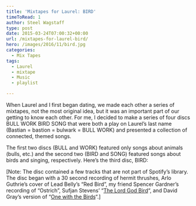 ```yaml
---
title: 'Mixtapes for Laurel: BIRD'
timeToRead: 1 
author: Steel Wagstaff
type: post
date: 2015-03-24T07:00:32+00:00
url: /mixtapes-for-laurel-bird/
hero: /images/2016/11/bird.jpg
categories:
  - Mix Tapes
tags:
  - Laurel
  - mixtape
  - Music
  - playlist

---
```

When Laurel and I first began dating, we made each other a series of mixtapes, not the most original idea, but it was an important part of our getting to know each other. For me, I decided to make a series of four discs BULL WORK BIRD SONG that were both a play on Laurel&#8217;s last name (Bastian = bastion = bulwark = BULL WORK) and presented a collection of connected, themed songs.

The first two discs (BULL and WORK) featured only songs about animals (bulls, etc.) and the second two (BIRD and SONG) featured songs about birds and singing, respectively. Here&#8217;s the third disc, BIRD:



[Note: The disc contained a few tracks that are not part of Spotify&#8217;s library. The disc began with a 30 second recording of hermit thrushes, Arlo Guthrie&#8217;s cover of Lead Belly&#8217;s &#8220;Red Bird&#8221;, my friend Spencer Gardner&#8217;s recording of &#8220;Ostrich&#8221;, Sufjan Stevens&#8217; &#8220;<a href="https://www.youtube.com/watch?v=I-GDRP8eAtg" target="_blank">The Lord God Bird</a>&#8220;, and David Gray&#8217;s version of &#8220;<a href="https://www.youtube.com/watch?v=t1W-uTjDU_Q" target="_blank">One with the Birds</a>&#8220;.]